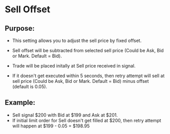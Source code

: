 # Sell Offset

## Purpose: 

- This setting allows you to adjust the sell price by fixed offset. 
- Sell offset will be subtracted from selected sell price (Could be Ask, Bid or Mark. Default = Bid).

- Trade will be placed initally at Sell price received in signal. 
- If it doesn't get executed within 5 seconds, then retry attempt will sell at sell price (Could be Ask, Bid or Mark. Default = Bid) minus offset (default is 0.05). 

## Example:

- Sell signal $200 with Bid at $199 and Ask at $201. 
- If initial limit order for Sell doesn't get filled at $200, then retry attempt will happen at $199 - 0.05 = $198.95
